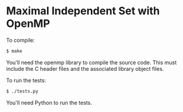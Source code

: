 # Maximal Independent Set with OpenMP

To compile:

```bash
$ make
```

You'll need the openmp library to compile the source code. This must include
the C header files and the associated library object files.

To run the tests:

```bash
$ ./tests.py
```

You'll need Python to run the tests.
